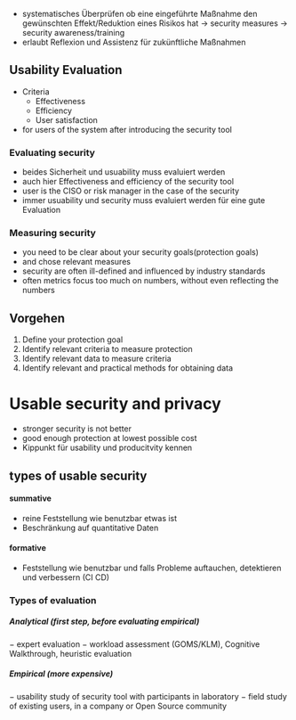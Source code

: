 - systematisches Überprüfen ob eine eingeführte Maßnahme den gewünschten Effekt/Reduktion eines Risikos hat
-> security measures
-> security awareness/training
- erlaubt Reflexion und Assistenz für zukünftliche Maßnahmen 




## Usability Evaluation
- Criteria 
	- Effectiveness
	- Efficiency
	- User satisfaction
- for users of the system after introducing the security tool



### Evaluating security
- beides Sicherheit und usuability muss evaluiert werden
- auch hier Effectiveness and efficiency of the security tool
- user is the CISO or risk manager in the case of the security
- immer usuability und security muss evaluiert werden für eine gute Evaluation



### Measuring security 
- you need to be clear about your security goals(protection goals)
- and chose relevant measures
- security are often ill-defined and influenced by industry standards
- often metrics focus too much on numbers, without even reflecting the numbers


## Vorgehen
1. Define your protection goal
2. Identify relevant criteria to measure protection
3. Identify relevant data to measure criteria
4. Identify relevant and practical methods for obtaining data


# Usable security and privacy
- stronger security is not better
- good enough protection at lowest possible cost
- Kippunkt für usability und producitvity kennen


## types of usable security
#### summative 
- reine Feststellung wie benutzbar etwas ist
- Beschränkung auf quantitative Daten

#### formative 
- Feststellung wie benutzbar und falls Probleme auftauchen, detektieren und verbessern (CI CD)


### Types of evaluation

##### Analytical (first step, before evaluating empirical)
− expert evaluation
− workload assessment (GOMS/KLM), Cognitive Walkthrough, heuristic evaluation
##### Empirical (more expensive)
− usability study of security tool with participants in laboratory
− field study of existing users, in a company or Open Source community






